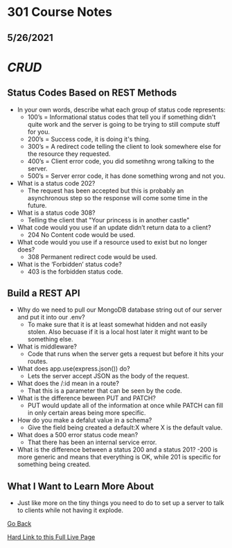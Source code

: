 # 301 Course Notes
## 5/26/2021

# *CRUD*

## Status Codes Based on REST Methods ##

- In your own words, describe what each group of status code represents:
  - 100’s = Informational status codes that tell you if something didn't quite work and the server is going to be trying to still compute stuff for you.
  - 200’s = Success code, it is doing it's thing.
  - 300’s = A redirect code telling the client to look somewhere else for the resource they requested.
  - 400’s = Client error code, you did sometihng wrong talking to the server.
  - 500’s = Server error code, it has done something wrong and not you.
- What is a status code 202?
  - The request has been accepted but this is probably an asynchronous step so the response will come some time in the future.
- What is a status code 308?
  - Telling the client that "Your princess is in another castle"
- What code would you use if an update didn’t return data to a client?
  - 204 No Content code would be used.
- What code would you use if a resource used to exist but no longer does?
  - 308 Permanent redirect code would be used.
- What is the ‘Forbidden’ status code?
  - 403 is the forbidden status code.


## Build a REST API ##

- Why do we need to pull our MongoDB database string out of our server and put it into our .env?
  - To make sure that it is at least somewhat hidden and not easily stolen. Also becuase if it is a local host later it might want to be something else.
- What is middleware?
  - Code that runs when the server gets a request but before it hits your routes.
- What does app.use(express.json()) do?
  - Lets the server accept JSON as the body of the request.
- What does the /:id mean in a route?
  - That this is a parameter that can be seen by the code.
- What is the difference beween PUT and PATCH?
  - PUT would update all of the information at once while PATCH can fill in only certain areas being more specific.
- How do you make a defalut value in a schema?
  - Give the field being created a default:X where X is the default value.
- What does a 500 error status code mean?
  - That there has been an internal service error.
- What is the difference between a status 200 and a status 201?
  -200 is more generic and means that everything is OK, while 201 is specific for something being created.


## What I Want to Learn More About ##
- Just like more on the tiny things you need to do to set up a server to talk to clients while not having it explode.


[Go Back](README.md)

[Hard Link to this Full Live Page](https://charles-bofferding.github.io/reading-notes/301-13.html)